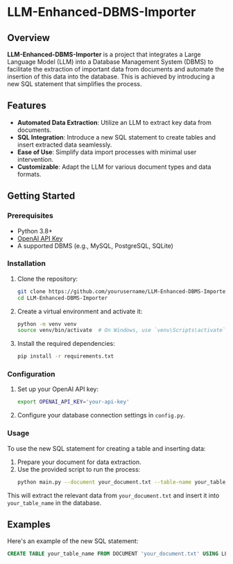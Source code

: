 # LLM-Enhanced-DBMS-Importer

## Overview

**LLM-Enhanced-DBMS-Importer** is a project that integrates a Large Language Model (LLM) into a Database Management System (DBMS) to facilitate the extraction of important data from documents and automate the insertion of this data into the database. This is achieved by introducing a new SQL statement that simplifies the process.

## Features

- **Automated Data Extraction**: Utilize an LLM to extract key data from documents.
- **SQL Integration**: Introduce a new SQL statement to create tables and insert extracted data seamlessly.
- **Ease of Use**: Simplify data import processes with minimal user intervention.
- **Customizable**: Adapt the LLM for various document types and data formats.

## Getting Started

### Prerequisites

- Python 3.8+
- [OpenAI API Key](https://beta.openai.com/signup/)
- A supported DBMS (e.g., MySQL, PostgreSQL, SQLite)

### Installation

1. Clone the repository:
    ```bash
    git clone https://github.com/yourusername/LLM-Enhanced-DBMS-Importer.git
    cd LLM-Enhanced-DBMS-Importer
    ```

2. Create a virtual environment and activate it:
    ```bash
    python -m venv venv
    source venv/bin/activate  # On Windows, use `venv\Scripts\activate`
    ```

3. Install the required dependencies:
    ```bash
    pip install -r requirements.txt
    ```

### Configuration

1. Set up your OpenAI API key:
    ```bash
    export OPENAI_API_KEY='your-api-key'
    ```

2. Configure your database connection settings in `config.py`.

### Usage

To use the new SQL statement for creating a table and inserting data:

1. Prepare your document for data extraction.
2. Use the provided script to run the process:
    ```bash
    python main.py --document your_document.txt --table-name your_table_name
    ```

This will extract the relevant data from `your_document.txt` and insert it into `your_table_name` in the database.

## Examples

Here's an example of the new SQL statement:

```sql
CREATE TABLE your_table_name FROM DOCUMENT 'your_document.txt' USING LLM;
